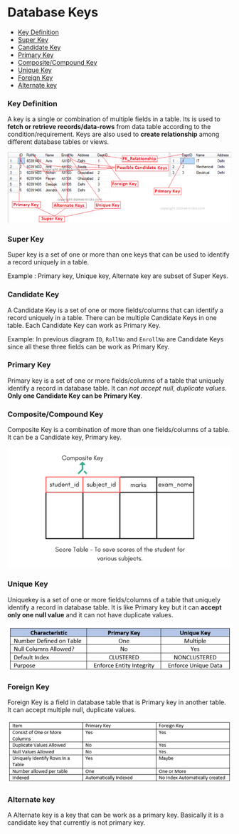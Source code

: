 # Database Keys

* [Key Definition](#key-definition)
* [Super Key](#super-key)
* [Candidate Key](#candidate-key)
* [Primary Key](#primary-key)
* [Composite/Compound Key](#compositecompound-key)
* [Unique Key](#unique-key)
* [Foreign Key](#foreign-key)
* [Alternate key](#alternate-key)

### Key Definition
A key is a single or combination of multiple fields in a table. Its is used to **fetch or retrieve records/data-rows** from data table according to the condition/requirement. Keys are also used to **create relationship** among different database tables or views.

![SQL Keys](./images/sqlkeys.png)

### Super Key
Super key is a set of one or more than one keys that can be used to identify a record uniquely in a table.

Example : Primary key, Unique key, Alternate key are subset of Super Keys.

### Candidate Key
A Candidate Key is a set of one or more fields/columns that can identify a record uniquely in a table. There can be multiple Candidate Keys in one table. Each Candidate Key can work as Primary Key.

Example: In previous diagram `ID`, `RollNo` and `EnrollNo` are Candidate Keys since all these three fields can be work as Primary Key.

### Primary Key
Primary key is a set of one or more fields/columns of a table that uniquely identify a record in database table. It can *not accept null*, *duplicate values*. **Only one Candidate Key can be Primary Key**.

### Composite/Compound Key
Composite Key is a combination of more than one fields/columns of a table. It can be a Candidate key, Primary key.

![Composite Key](./images/composite-key.png)

### Unique Key
Uniquekey is a set of one or more fields/columns of a table that uniquely identify a record in database table. It is like Primary key but it can **accept only one null value** and it can not have duplicate values.

![Primary Key Versus Unique Key](./images/PrimaryKeyVersusUniqueKey.png)

### Foreign Key
Foreign Key is a field in database table that is Primary key in another table. It can accept multiple null, duplicate values.

![Comparison Primary / Foreign Key](./images/ComparisonPrimaryForeignKey1.png)

### Alternate key
A Alternate key is a key that can be work as a primary key. Basically it is a candidate key that currently is not primary key.

